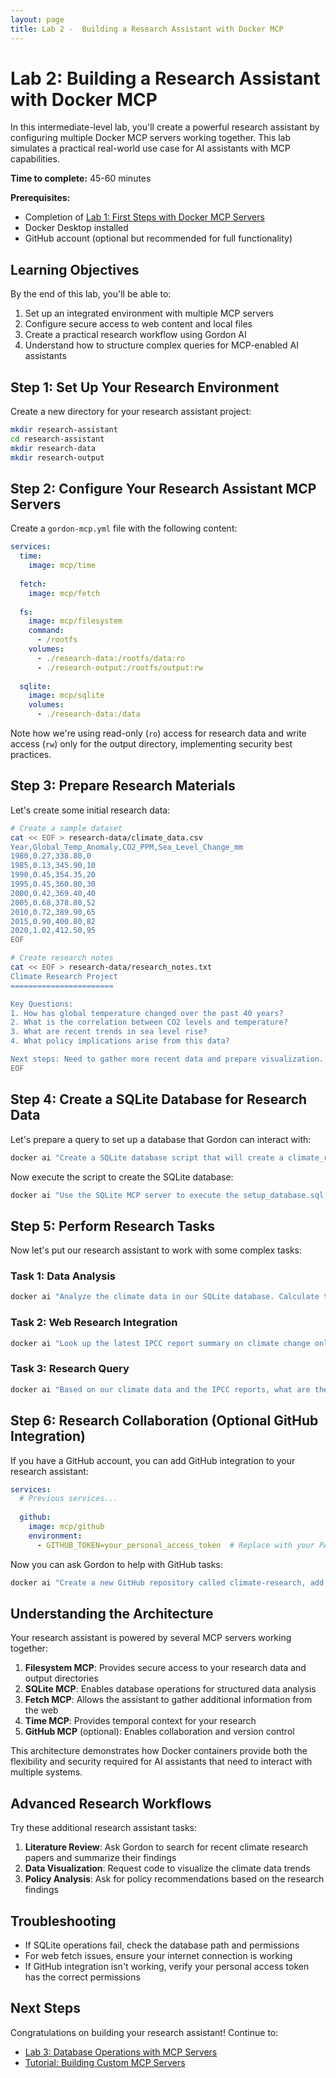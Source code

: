 ```yaml
---
layout: page
title: Lab 2 -  Building a Research Assistant with Docker MCP
---
```


# Lab 2: Building a Research Assistant with Docker MCP

In this intermediate-level lab, you'll create a powerful research assistant by configuring multiple Docker MCP servers working together. This lab simulates a practical real-world use case for AI assistants with MCP capabilities.

**Time to complete:** 45-60 minutes

**Prerequisites:**
- Completion of [Lab 1: First Steps with Docker MCP Servers](/docs/labs/mcp-101-lab)
- Docker Desktop installed
- GitHub account (optional but recommended for full functionality)

## Learning Objectives

By the end of this lab, you'll be able to:
1. Set up an integrated environment with multiple MCP servers
2. Configure secure access to web content and local files
3. Create a practical research workflow using Gordon AI
4. Understand how to structure complex queries for MCP-enabled AI assistants

## Step 1: Set Up Your Research Environment

Create a new directory for your research assistant project:

```bash
mkdir research-assistant
cd research-assistant
mkdir research-data
mkdir research-output
```

## Step 2: Configure Your Research Assistant MCP Servers

Create a `gordon-mcp.yml` file with the following content:

```yaml
services:
  time:
    image: mcp/time
  
  fetch:
    image: mcp/fetch
  
  fs:
    image: mcp/filesystem
    command:
      - /rootfs
    volumes:
      - ./research-data:/rootfs/data:ro
      - ./research-output:/rootfs/output:rw
  
  sqlite:
    image: mcp/sqlite
    volumes:
      - ./research-data:/data
```

Note how we're using read-only (`ro`) access for research data and write access (`rw`) only for the output directory, implementing security best practices.

## Step 3: Prepare Research Materials

Let's create some initial research data:

```bash
# Create a sample dataset
cat << EOF > research-data/climate_data.csv
Year,Global_Temp_Anomaly,CO2_PPM,Sea_Level_Change_mm
1980,0.27,338.80,0
1985,0.13,345.90,10
1990,0.45,354.35,20
1995,0.45,360.80,30
2000,0.42,369.40,40
2005,0.68,378.80,52
2010,0.72,389.90,65
2015,0.90,400.80,82
2020,1.02,412.50,95
EOF

# Create research notes
cat << EOF > research-data/research_notes.txt
Climate Research Project
=======================

Key Questions:
1. How has global temperature changed over the past 40 years?
2. What is the correlation between CO2 levels and temperature?
3. What are recent trends in sea level rise?
4. What policy implications arise from this data?

Next steps: Need to gather more recent data and prepare visualization.
EOF
```

## Step 4: Create a SQLite Database for Research Data

Let's prepare a query to set up a database that Gordon can interact with:

```bash
docker ai "Create a SQLite database script that will create a climate_research database with a table for the data in research-data/climate_data.csv. Save this script to research-data/setup_database.sql"
```

Now execute the script to create the SQLite database:

```bash
docker ai "Use the SQLite MCP server to execute the setup_database.sql script and create the database. Then confirm the data was loaded correctly by querying and showing the first few rows."
```

## Step 5: Perform Research Tasks

Now let's put our research assistant to work with some complex tasks:

### Task 1: Data Analysis

```bash
docker ai "Analyze the climate data in our SQLite database. Calculate the average temperature increase per decade, the correlation between CO2 and temperature, and the average rate of sea level rise. Create a summary with your findings and save it to output/climate_analysis.md."
```

### Task 2: Web Research Integration

```bash
docker ai "Look up the latest IPCC report summary on climate change online. Compare their findings with our data analysis. Are our trends consistent with their reports? Create a comparison document in output/ipcc_comparison.md."
```

### Task 3: Research Query

```bash
docker ai "Based on our climate data and the IPCC reports, what are the projected sea level rises by 2050 if current trends continue? Create a brief report with your analysis and save it to output/sea_level_projection.md."
```

## Step 6: Research Collaboration (Optional GitHub Integration)

If you have a GitHub account, you can add GitHub integration to your research assistant:

```yaml
services:
  # Previous services...
  
  github:
    image: mcp/github
    environment:
      - GITHUB_TOKEN=your_personal_access_token  # Replace with your PAT
```

Now you can ask Gordon to help with GitHub tasks:

```bash
docker ai "Create a new GitHub repository called climate-research, add all our research output files to it, and commit them with appropriate commit messages."
```

## Understanding the Architecture

Your research assistant is powered by several MCP servers working together:

1. **Filesystem MCP**: Provides secure access to your research data and output directories
2. **SQLite MCP**: Enables database operations for structured data analysis
3. **Fetch MCP**: Allows the assistant to gather additional information from the web
4. **Time MCP**: Provides temporal context for your research
5. **GitHub MCP** (optional): Enables collaboration and version control

This architecture demonstrates how Docker containers provide both the flexibility and security required for AI assistants that need to interact with multiple systems.

## Advanced Research Workflows

Try these additional research assistant tasks:

1. **Literature Review**: Ask Gordon to search for recent climate research papers and summarize their findings
2. **Data Visualization**: Request code to visualize the climate data trends
3. **Policy Analysis**: Ask for policy recommendations based on the research findings

## Troubleshooting

- If SQLite operations fail, check the database path and permissions
- For web fetch issues, ensure your internet connection is working
- If GitHub integration isn't working, verify your personal access token has the correct permissions

## Next Steps

Congratulations on building your research assistant! Continue to:

- [Lab 3: Database Operations with MCP Servers](/docs/labs/database-operations-lab)
- [Tutorial: Building Custom MCP Servers](/docs/tutorials/custom-mcp-server)
